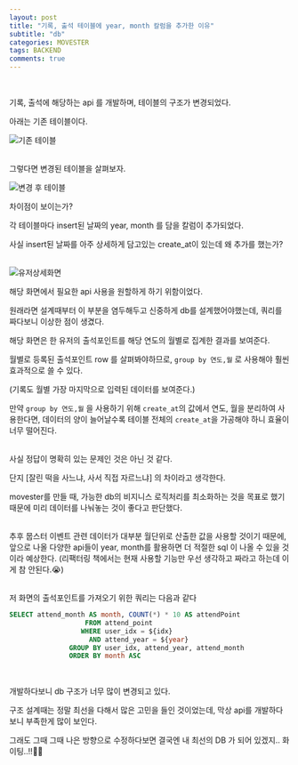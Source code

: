 ```yaml
---
layout: post
title: "기록, 출석 테이블에 year, month 칼럼을 추가한 이유"
subtitle: "db"
categories: MOVESTER
tags: BACKEND
comments: true
---
```




<br>

기록, 출석에 해당하는 api 를 개발하며, 테이블의 구조가 변경되었다.

아래는 기존 테이블이다.

![기존 테이블](/assets/img/movester/0228기존.png)<br><br>

그렇다면 변경된 테이블을 살펴보자.

![변경 후 테이블](/assets/img/movester/0228후.png)<br>

차이점이 보이는가?

각 테이블마다 insert된 날짜의 year, month 를 담을 칼럼이 추가되었다.

사실 insert된 날짜를 아주 상세하게 담고있는 create_at이 있는데 왜 추가를 했는가?<br><br>


![유저상세화면](/assets/img/movester/0228유저상세화면.png)<br>

해당 화면에서 필요한 api 사용을 원할하게 하기 위함이었다.

원래라면 설계때부터 이 부분을 염두해두고 신중하게 db를 설계했어야했는데, 쿼리를 짜다보니 이상한 점이 생겼다.

해당 화면은 한 유저의 출석포인트를 해당 연도의 월별로 집계한 결과를 보여준다.

월별로 등록된 출석포인트 row 를 살펴봐야하므로, `group by 연도,월` 로 사용해야 훨씬 효과적으로 쓸 수 있다.

(기록도 월별 가장 마지막으로 입력된 데이터를 보여준다.)

만약 `group by 연도,월` 을 사용하기 위해 `create_at`의 값에서 연도, 월을 분리하여 사용한다면, 데이터의 양이 늘어날수록 테이블 전체의 `create_at`을 가공해야 하니 효율이 너무 떨어진다.<br><br>

사실 정답이 명확히 있는 문제인 것은 아닌 것 같다.

단지 <bold>[잘린 떡을 사느냐, 사서 직접 자르느냐]</bold> 의 차이라고 생각한다.

movester를 만들 때, 가능한 db의 비지니스 로직처리를 최소화하는 것을 목표로 했기 때문에 미리 데이터를 나눠놓는 것이 좋다고 판단했다.<br><br>

추후 뭅스터 이벤트 관련 데이터가 대부분 월단위로 산출한 값을 사용할 것이기 때문에, 앞으로 나올 다양한 api들이 year, month를 활용하면 더 적절한 sql 이 나올 수 있을 것이라 예상한다. (리팩터링 책에서는 현재 사용할 기능만 우선 생각하고 짜라고 하는데 이게 참 안된다.😭)<br><br>

저 화면의 출석포인트를 가져오기 위한 쿼리는 다음과 같다

```sql
SELECT attend_month AS month, COUNT(*) * 10 AS attendPoint
                   FROM attend_point
                  WHERE user_idx = ${idx}
                    AND attend_year = ${year}
               GROUP BY user_idx, attend_year, attend_month
               ORDER BY month ASC
```
<br>

개발하다보니 db 구조가 너무 많이 변경되고 있다.

구조 설계때는 정말 최선을 다해서 많은 고민을 들인 것이었는데, 막상 api를 개발하다보니 부족한게 많이 보인다.

그래도 그때 그때 나은 방향으로 수정하다보면 결국엔 내 최선의 DB 가 되어 있겠지.. 화이팅..!!🏋️‍♂️

